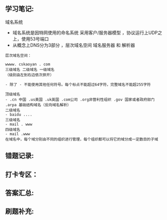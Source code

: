 ## 学习笔记:
域名系统 
- 域名系统是因特网使用的命名系统 采用客户/服务器模型  ，协议运行上UDP之上，使用53号端口
- 从概念上DNS分为3部分 ，层次域名空间 域名服务器 和 解析器
```
层次域名空间：

wwww. cskaoyan . com
三级域名 二级域名 一级域名
（级别由左到右边依次排开）

- 除了 - 不能使用其他任何符号。每个标点不能超过64字符，完整域名不能超255字符

顶级域名
- .cn 中国 .us美国 .uk英国 .com公司 .org非营利性组织 .gov 国家或者政府部门 .arpa 基础结构域名（反向域名解析）
二级域名 
- baidu ....
三级域名
- mail . www
四级域名
- mail .www
在域名中，每个域分别由不同的组织进行管理，每个组织都可以将它的域分成一定数目的子域

```
## 错题记录:



## 打卡专区：


## 答案汇总: 


## 刷题补充:
